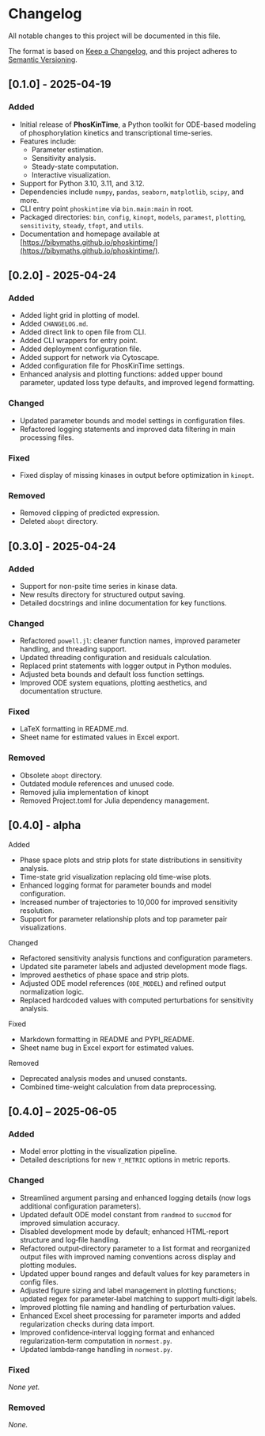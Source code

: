 # Changelog

All notable changes to this project will be documented in this file.

The format is based on [Keep a Changelog](https://keepachangelog.com/en/1.0.0/), and this project adheres
to [Semantic Versioning](https://semver.org/spec/v2.0.0.html).

## [0.1.0] - 2025-04-19

### Added

- Initial release of **PhosKinTime**, a Python toolkit for ODE-based modeling of phosphorylation kinetics and
  transcriptional time-series.
- Features include:
    - Parameter estimation.
    - Sensitivity analysis.
    - Steady-state computation.
    - Interactive visualization.
- Support for Python 3.10, 3.11, and 3.12.
- Dependencies include `numpy`, `pandas`, `seaborn`, `matplotlib`, `scipy`, and more.
- CLI entry point `phoskintime` via `bin.main:main` in root.
- Packaged directories: `bin`, `config`, `kinopt`, `models`, `paramest`, `plotting`, `sensitivity`, `steady`, `tfopt`,
  and `utils`.
- Documentation and homepage available
  at [https://bibymaths.github.io/phoskintime/](https://bibymaths.github.io/phoskintime/).

## [0.2.0] - 2025-04-24

### Added

- Added light grid in plotting of model.
- Added `CHANGELOG.md`.
- Added direct link to open file from CLI.
- Added CLI wrappers for entry point.
- Added deployment configuration file.
- Added support for network via Cytoscape.
- Added configuration file for PhosKinTime settings.
- Enhanced analysis and plotting functions: added upper bound parameter, updated loss type defaults, and improved legend
  formatting.

### Changed

- Updated parameter bounds and model settings in configuration files.
- Refactored logging statements and improved data filtering in main processing files.

### Fixed

- Fixed display of missing kinases in output before optimization in `kinopt`.

### Removed

- Removed clipping of predicted expression.
- Deleted `abopt` directory.

## [0.3.0] - 2025-04-24

### Added

- Support for non-psite time series in kinase data.
- New results directory for structured output saving.
- Detailed docstrings and inline documentation for key functions.

### Changed

- Refactored `powell.jl`: cleaner function names, improved parameter handling, and threading support.
- Updated threading configuration and residuals calculation.
- Replaced print statements with logger output in Python modules.
- Adjusted beta bounds and default loss function settings.
- Improved ODE system equations, plotting aesthetics, and documentation structure.

### Fixed

- LaTeX formatting in README.md.
- Sheet name for estimated values in Excel export.

### Removed

- Obsolete `abopt` directory.
- Outdated module references and unused code.
- Removed julia implementation of kinopt
- Removed Project.toml for Julia dependency management.
 
## [0.4.0] - alpha

Added  
- Phase space plots and strip plots for state distributions in sensitivity analysis.  
- Time-state grid visualization replacing old time-wise plots.  
- Enhanced logging format for parameter bounds and model configuration.  
- Increased number of trajectories to 10,000 for improved sensitivity resolution.  
- Support for parameter relationship plots and top parameter pair visualizations.  

Changed  
- Refactored sensitivity analysis functions and configuration parameters.  
- Updated site parameter labels and adjusted development mode flags.  
- Improved aesthetics of phase space and strip plots.  
- Adjusted ODE model references (`ODE_MODEL`) and refined output normalization logic.  
- Replaced hardcoded values with computed perturbations for sensitivity analysis.  

Fixed  
- Markdown formatting in README and PYPI_README.  
- Sheet name bug in Excel export for estimated values.  

Removed  
- Deprecated analysis modes and unused constants.  
- Combined time-weight calculation from data preprocessing. 

## [0.4.0] – 2025-06-05

### Added

* Model error plotting in the visualization pipeline.
* Detailed descriptions for new `Y_METRIC` options in metric reports.

### Changed

* Streamlined argument parsing and enhanced logging details (now logs additional configuration parameters).
* Updated default ODE model constant from `randmod` to `succmod` for improved simulation accuracy.
* Disabled development mode by default; enhanced HTML‐report structure and log‐file handling.
* Refactored output‐directory parameter to a list format and reorganized output files with improved naming conventions across display and plotting modules.
* Updated upper bound ranges and default values for key parameters in config files.
* Adjusted figure sizing and label management in plotting functions; updated regex for parameter‐label matching to support multi‐digit labels.
* Improved plotting file naming and handling of perturbation values.
* Enhanced Excel sheet processing for parameter imports and added regularization checks during data import.
* Improved confidence‐interval logging format and enhanced regularization‐term computation in `normest.py`.
* Updated lambda‐range handling in `normest.py`.

### Fixed

*None yet.*

### Removed

*None.*
 
